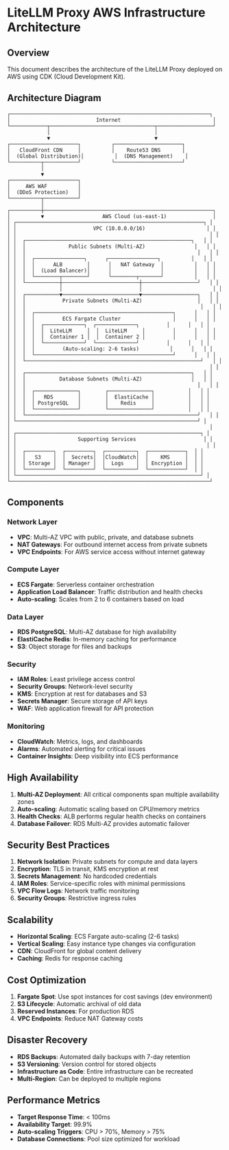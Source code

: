 # LiteLLM Proxy AWS Infrastructure Architecture

## Overview
This document describes the architecture of the LiteLLM Proxy deployed on AWS using CDK (Cloud Development Kit).

## Architecture Diagram

```
┌─────────────────────────────────────────────────────────────────┐
│                            Internet                              │
└────────────┬──────────────────────────────────┬──────────────────┘
             │                                  │
             ▼                                  ▼
┌──────────────────────┐          ┌──────────────────────┐
│   CloudFront CDN     │          │    Route53 DNS       │
│  (Global Distribution)│          │  (DNS Management)    │
└──────────┬───────────┘          └──────────────────────┘
           │
           ▼
┌──────────────────────┐
│     AWS WAF          │
│  (DDoS Protection)   │
└──────────┬───────────┘
           │
┌──────────┼───────────────────────────────────────────────────────┐
│          ▼                   AWS Cloud (us-east-1)               │
│ ┌─────────────────────────────────────────────────────────────┐ │
│ │                         VPC (10.0.0.0/16)                    │ │
│ │                                                               │ │
│ │  ┌──────────────────────────────────────────────────────┐   │ │
│ │  │              Public Subnets (Multi-AZ)                │   │ │
│ │  │                                                        │   │ │
│ │  │  ┌────────────────┐      ┌────────────────┐          │   │ │
│ │  │  │      ALB        │      │   NAT Gateway  │          │   │ │
│ │  │  │  (Load Balancer)│      │                │          │   │ │
│ │  │  └────────┬────────┘      └────────┬───────┘          │   │ │
│ │  └───────────┼─────────────────────────┼──────────────────┘   │ │
│ │              │                         │                       │ │
│ │  ┌───────────▼─────────────────────────▼──────────────────┐   │ │
│ │  │            Private Subnets (Multi-AZ)                  │   │ │
│ │  │                                                         │   │ │
│ │  │  ┌─────────────────────────────────────────────┐      │   │ │
│ │  │  │         ECS Fargate Cluster                 │      │   │ │
│ │  │  │  ┌─────────────┐  ┌─────────────┐         │      │   │ │
│ │  │  │  │  LiteLLM     │  │  LiteLLM     │         │      │   │ │
│ │  │  │  │  Container 1 │  │  Container 2 │         │      │   │ │
│ │  │  │  └─────────────┘  └─────────────┘         │      │   │ │
│ │  │  │         (Auto-scaling: 2-6 tasks)          │      │   │ │
│ │  │  └─────────────────────────────────────────────┘      │   │ │
│ │  └─────────────────────────────────────────────────────────┘   │ │
│ │                                                               │ │
│ │  ┌──────────────────────────────────────────────────────┐   │ │
│ │  │           Database Subnets (Multi-AZ)                │   │ │
│ │  │                                                        │   │ │
│ │  │  ┌──────────────┐        ┌──────────────┐           │   │ │
│ │  │  │   RDS        │        │  ElastiCache │           │   │ │
│ │  │  │ PostgreSQL   │        │    Redis     │           │   │ │
│ │  │  └──────────────┘        └──────────────┘           │   │ │
│ │  └────────────────────────────────────────────────────────┘   │ │
│ └───────────────────────────────────────────────────────────┘ │
│                                                                 │
│ ┌────────────────────────────────────────────────────────────┐ │
│ │                    Supporting Services                      │ │
│ │                                                              │ │
│ │  ┌─────────┐  ┌─────────┐  ┌──────────┐  ┌────────────┐  │ │
│ │  │   S3    │  │  Secrets│  │CloudWatch│  │    KMS     │  │ │
│ │  │ Storage │  │ Manager │  │  Logs    │  │ Encryption │  │ │
│ │  └─────────┘  └─────────┘  └──────────┘  └────────────┘  │ │
│ └────────────────────────────────────────────────────────────┘ │
└─────────────────────────────────────────────────────────────────┘
```

## Components

### Network Layer
- **VPC**: Multi-AZ VPC with public, private, and database subnets
- **NAT Gateways**: For outbound internet access from private subnets
- **VPC Endpoints**: For AWS service access without internet gateway

### Compute Layer
- **ECS Fargate**: Serverless container orchestration
- **Application Load Balancer**: Traffic distribution and health checks
- **Auto-scaling**: Scales from 2 to 6 containers based on load

### Data Layer
- **RDS PostgreSQL**: Multi-AZ database for high availability
- **ElastiCache Redis**: In-memory caching for performance
- **S3**: Object storage for files and backups

### Security
- **IAM Roles**: Least privilege access control
- **Security Groups**: Network-level security
- **KMS**: Encryption at rest for databases and S3
- **Secrets Manager**: Secure storage of API keys
- **WAF**: Web application firewall for API protection

### Monitoring
- **CloudWatch**: Metrics, logs, and dashboards
- **Alarms**: Automated alerting for critical issues
- **Container Insights**: Deep visibility into ECS performance

## High Availability

1. **Multi-AZ Deployment**: All critical components span multiple availability zones
2. **Auto-scaling**: Automatic scaling based on CPU/memory metrics
3. **Health Checks**: ALB performs regular health checks on containers
4. **Database Failover**: RDS Multi-AZ provides automatic failover

## Security Best Practices

1. **Network Isolation**: Private subnets for compute and data layers
2. **Encryption**: TLS in transit, KMS encryption at rest
3. **Secrets Management**: No hardcoded credentials
4. **IAM Roles**: Service-specific roles with minimal permissions
5. **VPC Flow Logs**: Network traffic monitoring
6. **Security Groups**: Restrictive ingress rules

## Scalability

- **Horizontal Scaling**: ECS Fargate auto-scaling (2-6 tasks)
- **Vertical Scaling**: Easy instance type changes via configuration
- **CDN**: CloudFront for global content delivery
- **Caching**: Redis for response caching

## Cost Optimization

1. **Fargate Spot**: Use spot instances for cost savings (dev environment)
2. **S3 Lifecycle**: Automatic archival of old data
3. **Reserved Instances**: For production RDS
4. **VPC Endpoints**: Reduce NAT Gateway costs

## Disaster Recovery

- **RDS Backups**: Automated daily backups with 7-day retention
- **S3 Versioning**: Version control for stored objects
- **Infrastructure as Code**: Entire infrastructure can be recreated
- **Multi-Region**: Can be deployed to multiple regions

## Performance Metrics

- **Target Response Time**: < 100ms
- **Availability Target**: 99.9%
- **Auto-scaling Triggers**: CPU > 70%, Memory > 75%
- **Database Connections**: Pool size optimized for workload
